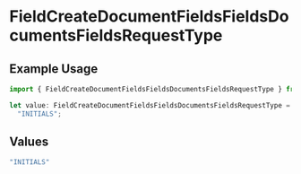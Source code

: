 # FieldCreateDocumentFieldsFieldsDocumentsFieldsRequestType

## Example Usage

```typescript
import { FieldCreateDocumentFieldsFieldsDocumentsFieldsRequestType } from "@documenso/sdk-typescript/models/operations";

let value: FieldCreateDocumentFieldsFieldsDocumentsFieldsRequestType =
  "INITIALS";
```

## Values

```typescript
"INITIALS"
```